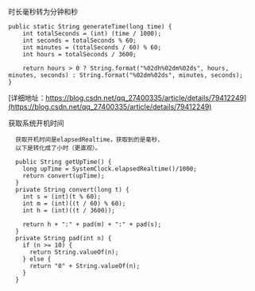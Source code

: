 
时长毫秒转为分钟和秒
```
public static String generateTime(long time) {
    int totalSeconds = (int) (time / 1000);
    int seconds = totalSeconds % 60;
    int minutes = (totalSeconds / 60) % 60;
    int hours = totalSeconds / 3600;

    return hours > 0 ? String.format("%02dh%02dm%02ds", hours, minutes, seconds) : String.format("%02dm%02ds", minutes, seconds);
}
```
[详细地址：https://blog.csdn.net/qq_27400335/article/details/79412249](https://blog.csdn.net/qq_27400335/article/details/79412249)

获取系统开机时间
```
  获取开机时间是elapsedRealtime，获取到的是毫秒，
  以下是转化成了小时（更直观）。

  public String getUpTime() {
    long upTime = SystemClock.elapsedRealtime()/1000;
    return convert(upTime);
  }
  private String convert(long t) {
    int s = (int)(t % 60);
    int m = (int)((t / 60) % 60);
    int h = (int)((t / 3600));

    return h + ":" + pad(m) + ":" + pad(s);
  }
  private String pad(int n) {
    if (n >= 10) {
      return String.valueOf(n);
    } else {
      return "0" + String.valueOf(n);
    }
  }
```